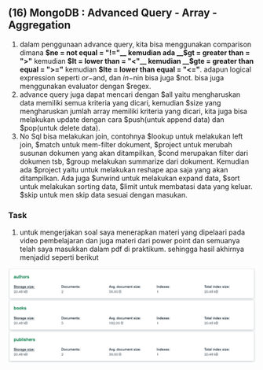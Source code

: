 ## (16) MongoDB : Advanced Query - Array - Aggregation

1. dalam penggunaan advance query, kita bisa menggunakan comparison dimana __$ne = not equal = "!="__ kemudian ada __$gt = greater than = ">"__ kemudian __$lt = lower than = "<"__ kemudian __$gte = greater than equal = ">="__ kemudian __$lte = lower than equal = "<="__. adapun logical expression seperti $or-$and, dan $in-$nin bisa juga $not. bisa juga menggunakan evaluator dengan $regex.
2. advance query juga dapat mencari dengan $all yaitu mengharuskan data memiliki semua kriteria yang dicari, kemudian $size yang mengharuskan jumlah array memiliki kriteria yang dicari, kita juga bisa melakukan update dengan cara $push(untuk append data) dan $pop(untuk delete data).
3. No Sql bisa melakukan join, contohnya $lookup untuk melakukan left join, $match untuk mem-filter dokument, $project untuk merubah susunan dokumen yang akan ditampilkan, $cond merupakan filter dari dokumen tsb, $group melakukan summarize dari dokument. Kemudian ada $project yaitu untuk melakukan reshape apa saja yang akan ditampilkan. Ada juga $unwind untuk melakukan expand data, $sort untuk melakukan sorting data, $limit untuk membatasi data yang keluar. $skip untuk men skip data sesuai dengan masukan.

### Task
1. untuk mengerjakan soal saya menerapkan materi yang dipelaari pada video pembelajaran dan juga materi dari power point dan semuanya telah saya masukkan dalam pdf di praktikum. sehingga hasil akhirnya menjadid seperti berikut
<img src="screenshots/hasil akhir database setelah praktikum section 16.PNG">